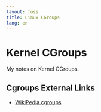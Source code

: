 ```yaml
---
layout: foss
title: Linux CGroups
lang: en
---
```

# Kernel CGroups
My notes on Kernel CGroups.

## Cgroups External Links
* [WikiPedia cgroups](https://en.wikipedia.org/wiki/Cgroups)
